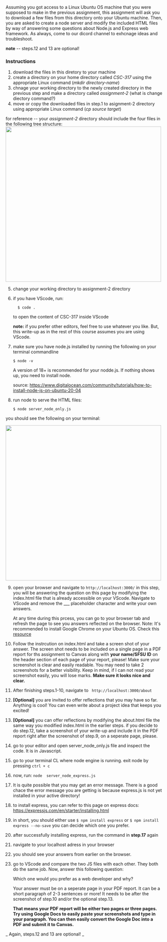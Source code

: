Assuming you got access to a Linux Ubuntu OS machine that you were supposed to make in the previous assignment, this assignment will ask you to download a few files from this directory onto your Ubuntu machine. Then, you are asked to create a node server and modify the included HTML files by way of answering some questions about Node.js and Express web framework. As always, come to our dicord channel to exhcnage ideas and troubleshoot. 

**note** -- steps.12 and 13 are optional!


### Instructions
1. download the files in this diretory to your machine
2. create a directory on your home directory called _CSC-317_ using the appropriate Linux command (_mkdir directory-name_)
3. chnage your working directory to the newly created directory in the previous step and make a directory called _assignment-2_  (what is change diectory command?)
4. move or copy the downloaded files in step.1 to asignment-2 directory using appropriate Linux command (_cp source target_)

for reference -- your _assignment-2_ directory should include the four files in the following tree structure:
     <img src="https://github.com/nina-mir/CSC317-assignments/blob/3531c552f276d66aa88291ac2bf03fb4f125d548/assignment-2/images/assignment-2-tree.png" width="500px">


5. change your working directory to assignment-2 directory
6. if you have VScode, run:
     ```
       $ code .
     ````
     to open the content of CSC-317 inside VScode
   
   **note:** if you prefer other editors, feel free to use whatever you like. But, this write-up as in the rest of this course assumes you are using VScode.
7. make sure you have node.js installed by running the following on your terminal commandline
   ```
   $ node -v
   ```
   A version of 18+ is recommended for your nodde.js. If nothing shows up, you need to install node.

   source: https://www.digitalocean.com/community/tutorials/how-to-install-node-js-on-ubuntu-20-04
8. run node to serve the HTML files:
   ```
   $ node server_node_only.js
   ```
you should see the following on your terminal: 

<img src="https://github.com/nina-mir/CSC317-assignments/blob/main/assignment-2/images/node-run.png" width="500px">

9. open your browser and navigate to ``` http://localhost:3000/ ```
in this step, you will be answering the question on this page by modifying the index.html file that is already accessible on your VScode.
Navigate to VScode and remove the ___ placeholder character and write your own answers.

     At any time during this prcess, you can go to your browser tab and refresh the page to see you answers reflected on the browser.
Note: It's recommended to install Google Chrome on your Ubuntu OS. Check this [resource](https://itsfoss.com/install-chrome-ubuntu/)

10. Follow the instrcution on index.html and take a screen shot of your answer. The screen shot needs to be included on a single page in a PDF report for ths assignment to Canvas along with **your name/SFSU ID** on the header section of each page of your report, please! Make sure your screenshot is clear and easily readable. You may need to take 2 screenshots for a better visibility. Keep in mind, if I can not read your screenshot easily, you will lose marks. **Make sure it looks nice and clear.**
11. After finishing steps.1-10, navigate to ``` http://localhost:3000/about```
12. **[Optional]** you are invited to offer reflections that you may have so far. Anything is cool! You can even write about a project idea that keeps you excited!
13. **[Optional]** you can offer reflections by modifying the about.html file the same way you modified index.html in the earlier steps.
     if you decide to do step.12, take a screenshot of your write-up and include it in the PDF report right after the screenshot of step.9, on a seperate page, please. 
15. go to your editor and open server_node_only.js file and inspect the code. It is in Javascript. 
16. go to your terminal CL where node engine is running. exit node by pressing ```ctrl + c```
17. now, run: ``` node  server_node_express.js ```
18. It is quite possible that you may get an error message. There is a good chace the error message you are getting is because express.js is not yet installed in your active directory!
19. to install express, you can refer to this page on express docs: https://expressjs.com/en/starter/installing.html
20. in short, you should either use ``` $ npm install express
``` or ``` $ npm install express --no-save ```
you can decide which one you prefer.
21. after successfully installing express, run the command in **step.17** again
22. navigate to your localhost adress in your browser
23. you should see your answers from earlier on the browser.
24. go to VScode and compare the two JS files with each other. They both do the same job. Now, answer this following question:

    Which one would you prefer as a web developer and why? 

    Your answer must be on a seperate page in your PDF report. It can be a short paragraph of 2-3 sentences or more! It needs to be after the screenshot of step.10 and/or the optional step.13.

    **That means your PDF report will be either two pages or three pages. Try using Google Docs to easily paste your screenshots and type in your paragraph. You can then easily convert the Google Doc into a PDF and submit it to Canvas.**
    
_    Again, steps.12 and 13 are optional!
_
    



   
   
